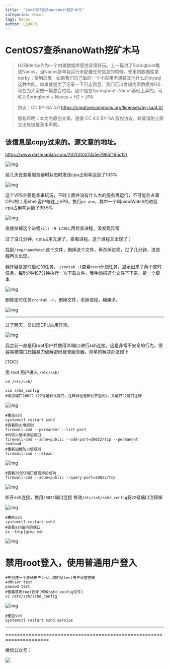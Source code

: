 ```yaml
---
title:  "CentOS7查杀nanoWath挖矿木马"
categories: Nacos
tags: Nacos
author: LIUREN
---
```


# CentOS7查杀nanoWath挖矿木马

> H2和derby作为一个内置数据库感觉非常好玩。上一篇讲了Springboot集成Nacos，当Nacos是单独运行未配置任何信息的时候，使用的数据库是derby；受到启发，如果我们自己做的一个小应用不想装其他什么的mysql这种大的。单单就是为了记录一下日志信息。我们可以考虑内置数据库H2.现在为大家做一篇整合过程，这个是在Springboot+Nacos基础上弄的。可称为Springboot + Nacos + H2 + JPA
>
> 协议：CC BY-SA 4.0 https://creativecommons.org/licenses/by-sa/4.0/  
>
> 版权声明：本文为原创文章，遵循 CC 4.0 BY-SA 版权协议，转载请附上原文出处链接及本声明。



## 该信息是copy过来的。源文章的地址。

https://www.dazhuanlan.com/2020/03/24/5e7965f165c12/

![img](https://www.dazhuanlan.com/webchat.jpg)

前几天在查看服务器时状态时发现cpu占用率达到了103%

![img](http://imagebed.shaoyong.online/images/2019_7_21/1.png)

这个VPS主要是拿来玩玩，平时上面并没有什么大的服务再运行，不可能会占满CPU的；用shell客户端连上VPS，执行`ps aux`，其中一个叫nanoWatch的进程cpu占用率达到了99.5%

![img](http://imagebed.shaoyong.online/images/2019_7_21/2.png)

直接杀掉这个进程`kill -9 17305`,再检查进程，没发现异常

过了没几分钟，cpu占用又满了，查看进程，这个进程又出现了；

找到`/tmp/nanoWatch`这个文件，删掉这个文件，再杀掉进程，过了几分钟，进进程再次出现。

我怀疑是定时启动的任务， `crontab -l`查看cron计划任务，显示出来了两个定时任务，每5分钟和7分钟执行一次下载文件，我手动把这个文件下下来，是一个脚本

![img](http://imagebed.shaoyong.online/images/2019_7_21/3.png)

删除定时任务`crontab -r`，删掉文件，杀掉进程，~~结束了~~。

![img](http://imagebed.shaoyong.online/images/2019_7_21/4.png)

------

过了两天，又出现CPU占用异常。

![img](http://imagebed.shaoyong.online/images/2019_7_21/5.png)

我之前一直是用root用户并使用20端口进行ssh连接，这是非常不安全的行为，很容易被端口扫描暴力破解密码登录服务器。简单的解决办法如下

[TOC]

用 root 用户进入 `/etc/ssh/`

```
cd /etc/ssh/

vim sshd_config
#添加端口20022（22号是默认端口，注释掉也是默认开启的），并解开22端口注释
```

![img](http://imagebed.shaoyong.online/images/2019_7_21/6.png)

```
#重启ssh 
systemctl restart sshd
#查看防火墙规则
firewall-cmd --permanent --list-port
#向防火墙中添加端口
firewall-cmd --zone=public --add-port=20022/tcp --permanent
reaload 
#重新加载防火墙规则
firewall-cmd --reload
```

![img](http://imagebed.shaoyong.online/images/2019_7_21/7.png)

```
#查看20022端口是否添加成功
firewall-cmd --zone=public --query-port=20022/tcp
```

![img](http://imagebed.shaoyong.online/images/2019_7_21/8.png)

断开ssh连接，换用`20022`端口连接
修改`/etc/ssh/sshd_config`将`22`号端口注释掉

![img](http://imagebed.shaoyong.online/images/2019_7_21/9.png)

```
#重启ssh
systemctl restart sshd
#查看ssh监听的端口
ss -tnlp|grep ssh
```

![img](http://imagebed.shaoyong.online/images/2019_7_21/10.png)

# 禁用root登入，使用普通用户登入

```
#先创建一个普通用户test,同时给test用户设置密码
adduser test
passwd test
#接着禁用root登录(修改sshd_config文件)
vi /etc/ssh/sshd_config
```

![img](http://imagebed.shaoyong.online/images/2019_7_21/11.png)

```
#重启ssh
Systemctl restart sshd.service
```

------

=====================================================================

微信公众号：

![](https://www.codepeople.cn/imges/weixin_icon/weixin.jpg)